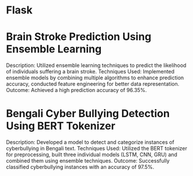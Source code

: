 # Flask

# Brain Stroke Prediction Using Ensemble Learning

Description: Utilized ensemble learning techniques to predict the likelihood of individuals suffering a brain stroke.
Techniques Used: Implemented ensemble models by combining multiple algorithms to enhance prediction accuracy, conducted feature engineering for better data representation.
Outcome: Achieved a high prediction accuracy of 96.35%.


# Bengali Cyber Bullying Detection Using BERT Tokenizer

Description: Developed a model to detect and categorize instances of cyberbullying in Bengali text.
Techniques Used: Utilized the BERT tokenizer for preprocessing, built three individual models (LSTM, CNN, GRU) and combined them using ensemble techniques.
Outcome: Successfully classified cyberbullying instances with an accuracy of 97.5%.
